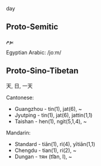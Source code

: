 day

## Proto-Semitic
يوم

Egyptian Arabic: /joːm/

## Proto-Sino-Tibetan
天, 日, 一天

Cantonese:
- Guangzhou - tin(1), jat(6), ~
- Jyutping - tin(1), jat(6), jattin(1,1)
- Taishan - hen(1), ngit(5,1,4), ~

Mandarin:
- Standard - tiān(1), rì(4), yītiān(1,1)
- Chengdu - tian(1), ri(2), ~
- Dungan - тян (ti͡an, I), ~
